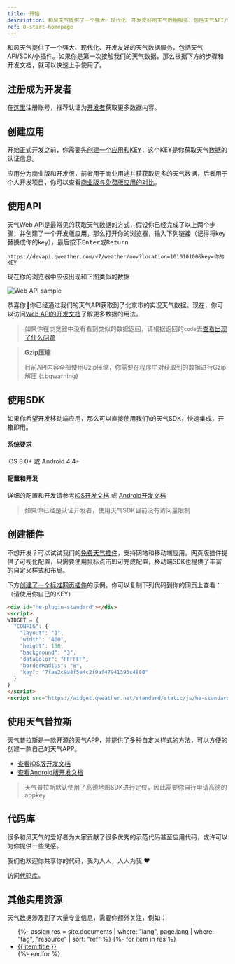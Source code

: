```yaml
---
title: 开始
description: 和风天气提供了一个强大、现代化、开发友好的天气数据服务，包括天气API/SDK/小插件。如果你是第一次接触我们的天气数据，那么根据下方的步骤和开发文档，就可以快速上手使用了。
ref: 0-start-homepage
---
```


和风天气提供了一个强大、现代化、开发友好的天气数据服务，包括天气API/SDK/小插件。如果你是第一次接触我们的天气数据，那么根据下方的步骤和开发文档，就可以快速上手使用了。

## 注册成为开发者

在[这里](https://id.qweather.com/#/register?redirect=https://console.qweather.com)注册账号，推荐认证为[开发者](/help/account/#account-type)获取更多数据内容。

## 创建应用

开始正式开发之前，你需要先[创建一个应用和KEY](/docs/resource/get-key/)，这个KEY是你获取天气数据的认证信息。

应用分为商业版和开发版，前者用于商业用途并获获取更多的天气数据，后者用于个人开发项目，你可以查看[商业版与免费版应用的对比](/help/general/#biz-vs-free)。

## 使用API

天气Web API是最常见的获取天气数据的方式，假设你已经完成了以上两个步骤，并创建了一个开发版应用，那么打开你的浏览器，输入下列链接（记得将key替换成你的key），最后按下<kbd>Enter</kbd>或<kbd>Return</kbd>

```
https://devapi.qweather.com/v7/weather/now?location=101010100&key=你的KEY
```

现在你的浏览器中应该出现和下图类似的数据

![Web API sample](/assets/images/content/webapi-sample.png)

恭喜你🎉你已经通过我们的天气API获取到了北京市的实况天气数据。现在，你可以访问[Web API的开发文档](/docs/api/)了解更多数据的用法。

> 如果你在浏览器中没有看到类似的数据返回，请根据返回的`code`去[查看出现了什么问题](/docs/resource/status-code/)

> **Gzip压缩**
> 
> 目前API内容全部使用Gzip压缩，你需要在程序中对获取到的数据进行Gzip解压
{:.bqwarning}

## 使用SDK

如果你希望开发移动端应用，那么可以直接使用我们\的天气SDK，快速集成，开箱即用。

#### 系统要求

iOS 8.0+ 或 Android 4.4+

#### 配置和开发

详细的配置和开发请参考[iOS开发文档](/docs/ios-sdk/) 或 [Android开发文档](/docs/android-sdk/)

> 如果你已经是认证开发者，使用天气SDK目前没有访问量限制

## 创建插件

不想开发？可以试试我们的[免费天气插件](https://widget.qweather.com)，支持网站和移动端应用。网页版插件提供了可视化配置，只需要使用鼠标点击即可完成配置，移动端SDK也提供了丰富的自定义样式和布局。

下方[创建了一个标准网页插件](https://widget.qweather.com/create-standard/)的示例，你可以复制下列代码到你的网页上查看：（请使用你自己的KEY）

```html
<div id="he-plugin-standard"></div>
<script>
WIDGET = {
  "CONFIG": {
    "layout": "1",
    "width": "400",
    "height": 150,
    "background": "3",
    "dataColor": "FFFFFF",
    "borderRadius": "8",
    "key": "7fae2c9a8f5e4c2f9af47941395c4880"
  }
}
</script>
<script src="https://widget.qweather.net/standard/static/js/he-standard-common.js?v=2.0"></script>
```

## 使用天气普拉斯

天气普拉斯是一款开源的天气APP，并提供了多种自定义样式的方法，可以方便的创建一款自己的天气APP。

- [查看iOS版开发文档](/docs/owp/owp-for-ios/)
- [查看Android版开发文档](/docs/owp/owp-for-android/)

> 天气普拉斯默认使用了高德地图SDK进行定位，因此需要你自行申请高德的appkey

## 代码库

很多和风天气的爱好者为大家贡献了很多优秀的示范代码甚至应用代码，或许可以为你提供一些灵感。

我们也欢迎你共享你的代码，我为人人，人人为我 ❤️

访问[代码库](/docs/library/)。

## 其他实用资源

天气数据涉及到了大量专业信息，需要你额外关注，例如：

<ul>
    {%- assign res = site.documents | where: "lang", page.lang | where: "tag", "resource" | sort: "ref" %}
    {%- for item in res %}
    <li><a href="{{ item.url }}">{{ item.title }}</a></li>
    {%- endfor %}
</ul>